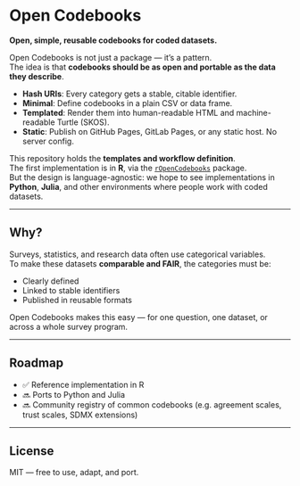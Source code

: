# Open Codebooks

**Open, simple, reusable codebooks for coded datasets.**

Open Codebooks is not just a package — it’s a pattern.  
The idea is that **codebooks should be as open and portable as the data they describe**.

- **Hash URIs**: Every category gets a stable, citable identifier.  
- **Minimal**: Define codebooks in a plain CSV or data frame.  
- **Templated**: Render them into human-readable HTML and machine-readable Turtle (SKOS).  
- **Static**: Publish on GitHub Pages, GitLab Pages, or any static host. No server config.  

This repository holds the **templates and workflow definition**.  
The first implementation is in **R**, via the [`rOpenCodebooks`](https://github.com/dataobservatory-eu/rOpenCodebooks) package.  
But the design is language-agnostic: we hope to see implementations in **Python**, **Julia**, and other environments where people work with coded datasets.  

---

## Why?

Surveys, statistics, and research data often use categorical variables.  
To make these datasets **comparable and FAIR**, the categories must be:

- Clearly defined  
- Linked to stable identifiers  
- Published in reusable formats  

Open Codebooks makes this easy — for one question, one dataset, or across a whole survey program.  

---

## Roadmap

- ✅ Reference implementation in R  
- 🔜 Ports to Python and Julia  
- 🔜 Community registry of common codebooks (e.g. agreement scales, trust scales, SDMX extensions)  

---

## License

MIT — free to use, adapt, and port.  

